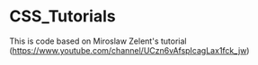 # CSS_Tutorials
This is code based on Miroslaw Zelent's tutorial (https://www.youtube.com/channel/UCzn6vAfspIcagLax1fck_jw)

